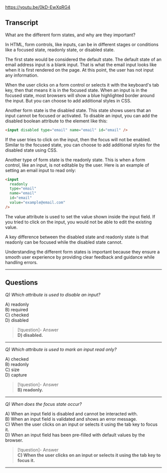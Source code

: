 https://youtu.be/0kD-EwXqRG4

## Transcript
What are the different form states, and why are they important?

In HTML, form controls, like inputs, can be in different stages or conditions like a focused state, readonly state, or disabled state.

The first state would be considered the default state. The default state of an email address input is a blank input. That is what the email input looks like when it is first rendered on the page. At this point, the user has not input any information.

When the user clicks on a form control or selects it with the keyboard's tab key, then that means it is in the focused state. When an input is in the focused state, most browsers will show a blue highlighted border around the input. But you can choose to add additional styles in CSS.

Another form state is the disabled state. This state shows users that an input cannot be focused or activated. To disable an input, you can add the disabled boolean attribute to the element like this:

```html
<input disabled type="email" name="email" id="email" />
```

If the user tries to click on the input, then the focus will not be enabled. Similar to the focused state, you can choose to add additional styles for the disabled state using CSS.

Another type of form state is the readonly state. This is when a form control, like an input, is not editable by the user. Here is an example of setting an email input to read only:

```html
<input
  readonly
  type="email"
  name="email"
  id="email"
  value="example@email.com"
/>
```

The value attribute is used to set the value shown inside the input field. If you tried to click on the input, you would not be able to edit the existing value.

A key difference between the disabled state and readonly state is that readonly can be focused while the disabled state cannot.

Understanding the different form states is important because they ensure a smooth user experience by providing clear feedback and guidance while handling errors.

---
## Questions
*Q) Which attribute is used to disable an input?*

A) readonly  
B) required  
C) checked  
D) disabled  

> [!question]- Answer  
> **D) disabled.**  

---

*Q) Which attribute is used to mark an input read only?*

A) checked  
B) readonly  
C) size  
D) capture  

> [!question]- Answer  
> **B) readonly.**  

---

*Q) When does the focus state occur?*

A) When an input field is disabled and cannot be interacted with.  
B) When an input field is validated and shows an error message.  
C) When the user clicks on an input or selects it using the tab key to focus it.  
D) When an input field has been pre-filled with default values by the browser.  

> [!question]- Answer  
> **C) When the user clicks on an input or selects it using the tab key to focus it.**  

---
